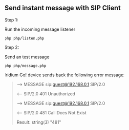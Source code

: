 ## Send instant message with SIP Client


Step 1:

Run the incoming message listener

```
php php/listen.php
```



Step 2:

Send an test message 

```
php php/message.php
```



Iridium Go! device sends back the following error message:

> --> MESSAGE sip:guest@192.168.0.1 SIP/2.0
> 
> <-- SIP/2.0 401 Unauthorized
> 
> --> MESSAGE sip:guest@192.168.0.1 SIP/2.0
> 
> <-- SIP/2.0 481 Call Does Not Exist
> 
> Result: string(3) "481"
